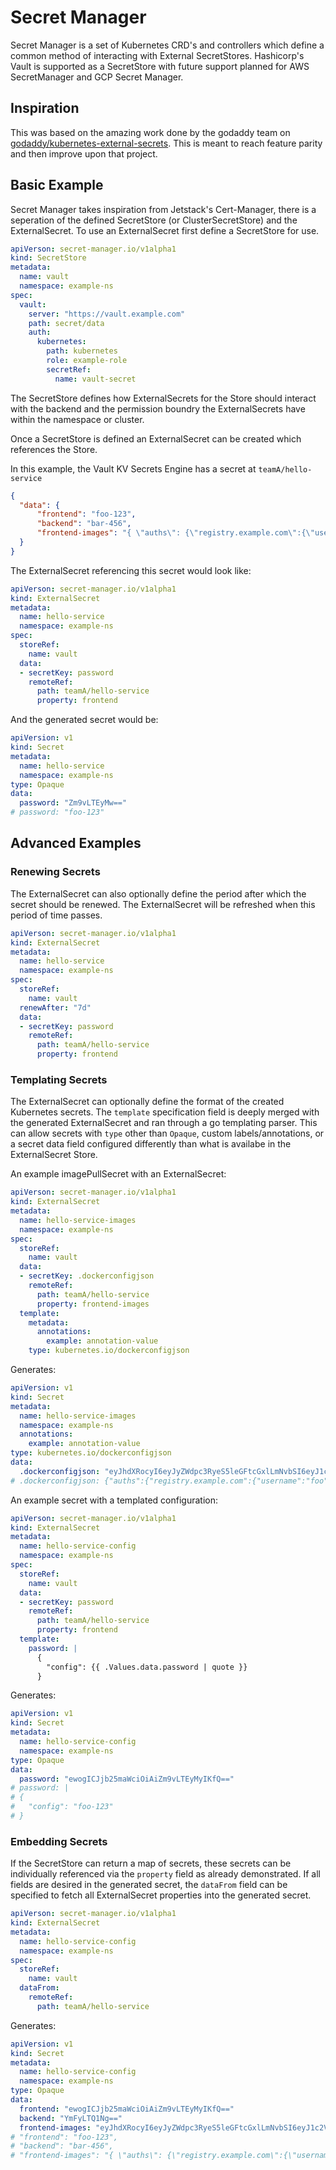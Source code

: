 # Secret Manager

Secret Manager is a set of Kubernetes CRD's and controllers which define a common method of interacting with External SecretStores. Hashicorp's Vault is supported as a SecretStore
with future support planned for AWS SecretManager and GCP Secret Manager.

## Inspiration
This was based on the amazing work done by the godaddy team on [godaddy/kubernetes-external-secrets](https://github.com/godaddy/kubernetes-external-secrets). This is meant to reach feature parity and then improve upon that project.

## Basic Example

Secret Manager takes inspiration from Jetstack's Cert-Manager, there is a seperation of the defined SecretStore (or ClusterSecretStore) and the ExternalSecret. To use an ExternalSecret first define a
SecretStore for use.

```yaml
apiVerson: secret-manager.io/v1alpha1
kind: SecretStore
metadata:
  name: vault
  namespace: example-ns
spec:
  vault:
    server: "https://vault.example.com"
    path: secret/data
    auth:
      kubernetes:
        path: kubernetes
        role: example-role
        secretRef:
          name: vault-secret
```

The SecretStore defines how ExternalSecrets for the Store should interact with the backend and the permission boundry the ExternalSecrets have within the namespace or cluster.

Once a SecretStore is defined an ExternalSecret can be created which references the Store.

In this example, the Vault KV Secrets Engine has a secret at `teamA/hello-service`

```json
{
  "data": {
      "frontend": "foo-123",
      "backend": "bar-456",
      "frontend-images": "{ \"auths\": {\"registry.example.com\":{\"username\":\"foo\",\"password\":\"bar\",\"email\":\"foo@example.com\"}}}"
  }
}
```

The ExternalSecret referencing this secret would look like:

```yaml
apiVerson: secret-manager.io/v1alpha1
kind: ExternalSecret
metadata:
  name: hello-service
  namespace: example-ns
spec:
  storeRef:
    name: vault
  data:
  - secretKey: password
    remoteRef:
      path: teamA/hello-service
      property: frontend
```

And the generated secret would be:

```yaml
apiVersion: v1
kind: Secret
metadata:
  name: hello-service
  namespace: example-ns
type: Opaque
data:
  password: "Zm9vLTEyMw=="
# password: "foo-123"
```


## Advanced Examples

### Renewing Secrets

The ExternalSecret can also optionally define the period after which the secret should be renewed. The ExternalSecret will be refreshed when this period of time passes.

```yaml
apiVerson: secret-manager.io/v1alpha1
kind: ExternalSecret
metadata:
  name: hello-service
  namespace: example-ns
spec:
  storeRef:
    name: vault
  renewAfter: "7d"
  data:
  - secretKey: password
    remoteRef:
      path: teamA/hello-service
      property: frontend
```

### Templating Secrets

The ExternalSecret can optionally define the format of the created Kubernetes secrets. The `template` specification field is deeply merged with the generated ExternalSecret and ran through a go templating parser. This can allow secrets with `type` other than `Opaque`, custom labels/annotations, or a secret data field configured differently than what is availabe in the ExternalSecret Store.

An example imagePullSecret with an ExternalSecret:

```yaml
apiVerson: secret-manager.io/v1alpha1
kind: ExternalSecret
metadata:
  name: hello-service-images
  namespace: example-ns
spec:
  storeRef:
    name: vault
  data:
  - secretKey: .dockerconfigjson
    remoteRef:
      path: teamA/hello-service
      property: frontend-images
  template:
    metadata:
      annotations:
        example: annotation-value
    type: kubernetes.io/dockerconfigjson
```

Generates:

```yaml
apiVersion: v1
kind: Secret
metadata:
  name: hello-service-images
  namespace: example-ns
  annotations:
    example: annotation-value
type: kubernetes.io/dockerconfigjson
data:
  .dockerconfigjson: "eyJhdXRocyI6eyJyZWdpc3RyeS5leGFtcGxlLmNvbSI6eyJ1c2VybmFtZSI6ImZvbyIsInBhc3N3b3JkIjoiYmFyIiwiZW1haWwiOiJmb29AZXhhbXBsZS5jb20ifX19"
# .dockerconfigjson: {"auths":{"registry.example.com":{"username":"foo","password":"bar","email":"foo@example.com"}}}

```

An example secret with a templated configuration:

```yaml
apiVerson: secret-manager.io/v1alpha1
kind: ExternalSecret
metadata:
  name: hello-service-config
  namespace: example-ns
spec:
  storeRef:
    name: vault
  data:
  - secretKey: password
    remoteRef:
      path: teamA/hello-service
      property: frontend
  template:
    password: |
      {
        "config": {{ .Values.data.password | quote }}
      }
```

Generates:

```yaml
apiVersion: v1
kind: Secret
metadata:
  name: hello-service-config
  namespace: example-ns
type: Opaque
data:
  password: "ewogICJjb25maWciOiAiZm9vLTEyMyIKfQ=="
# password: |
# {
#   "config": "foo-123"
# }
```


### Embedding Secrets

If the SecretStore can return a map of secrets, these secrets can be individually referenced via the `property` field as already demonstrated. If all fields are desired in the generated secret, the `dataFrom` field can be specified to fetch all ExternalSecret properties into the generated secret.


```yaml
apiVerson: secret-manager.io/v1alpha1
kind: ExternalSecret
metadata:
  name: hello-service-config
  namespace: example-ns
spec:
  storeRef:
    name: vault
  dataFrom:
    remoteRef:
      path: teamA/hello-service
```

Generates:

```yaml
apiVersion: v1
kind: Secret
metadata:
  name: hello-service-config
  namespace: example-ns
type: Opaque
data:
  frontend: "ewogICJjb25maWciOiAiZm9vLTEyMyIKfQ=="
  backend: "YmFyLTQ1Ng=="
  frontend-images: "eyJhdXRocyI6eyJyZWdpc3RyeS5leGFtcGxlLmNvbSI6eyJ1c2VybmFtZSI6ImZvbyIsInBhc3N3b3JkIjoiYmFyIiwiZW1haWwiOiJmb29AZXhhbXBsZS5jb20ifX19"
# "frontend": "foo-123",
# "backend": "bar-456",
# "frontend-images": "{ \"auths\": {\"registry.example.com\":{\"username\":\"foo\",\"password\":\"bar\",\"email\":\"foo@example.com\"}}}"
```
